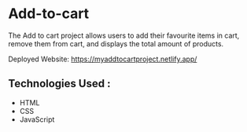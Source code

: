 # Add-to-cart
The Add to cart project allows users to add their favourite items in cart, remove them from cart, and displays the total amount of products.

Deployed Website: https://myaddtocartproject.netlify.app/

## Technologies Used :
* HTML
* CSS
* JavaScript
